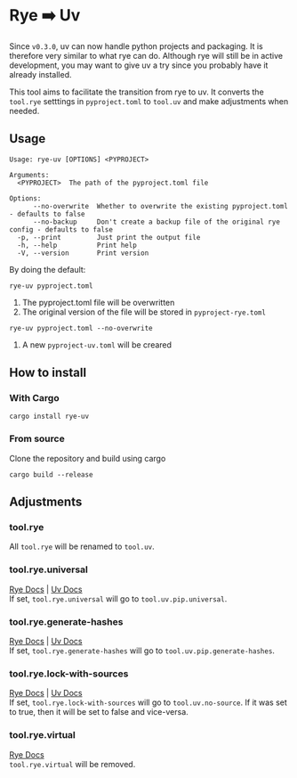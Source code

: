 # Rye ➡️ Uv
Since `v0.3.0`, uv can now handle python projects and packaging.
It is therefore very similar to what rye can do.
Although rye will still be in active development, you may want to give uv a try since you probably have it already installed.

This tool aims to facilitate the transition from rye to uv.
It converts the `tool.rye` setttings in `pyproject.toml`  to `tool.uv` and make adjustments when needed.

## Usage
```
Usage: rye-uv [OPTIONS] <PYPROJECT>

Arguments:
  <PYPROJECT>  The path of the pyproject.toml file

Options:
      --no-overwrite  Whether to overwrite the existing pyproject.toml - defaults to false
      --no-backup     Don't create a backup file of the original rye config - defaults to false
  -p, --print         Just print the output file
  -h, --help          Print help
  -V, --version       Print version
```

By doing the default:

```
rye-uv pyproject.toml
```
1. The pyproject.toml file will be overwritten
2. The original version of the file will be stored in `pyproject-rye.toml`

```
rye-uv pyproject.toml --no-overwrite
```
1. A new `pyproject-uv.toml` will be creared


## How to install

### With Cargo
```
cargo install rye-uv
```

### From source
Clone the repository and build using cargo
```
cargo build --release
```

## Adjustments
### tool.rye
All `tool.rye` will be renamed to `tool.uv`.

### tool.rye.universal
[Rye Docs](https://rye.astral.sh/guide/pyproject/#toolryeuniversal) | [Uv Docs](https://docs.astral.sh/uv/reference/settings/#pip_universal)
\
If set, `tool.rye.universal` will go to `tool.uv.pip.universal`.

### tool.rye.generate-hashes
[Rye Docs](https://rye.astral.sh/guide/pyproject/#toolryegenerate-hashes) | [Uv Docs](https://docs.astral.sh/uv/reference/settings/#pip_generate-hashes)
\
If set, `tool.rye.generate-hashes` will go to `tool.uv.pip.generate-hashes`.

### tool.rye.lock-with-sources
[Rye Docs](https://rye.astral.sh/guide/pyproject/#toolryelock-with-sources) | [Uv Docs](https://docs.astral.sh/uv/reference/settings/#no-sources)
\
If set, `tool.rye.lock-with-sources` will go to `tool.uv.no-source`.
If it was set to true, then it will be set to false and vice-versa.

### tool.rye.virtual
[Rye Docs](https://rye.astral.sh/guide/pyproject/#toolryevirtual)
\
`tool.rye.virtual` will be removed.
